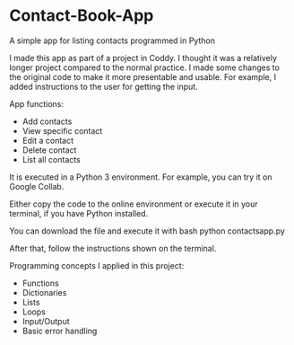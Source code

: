 # Contact-Book-App
A simple app for listing contacts programmed in Python

I made this app as part of a project in Coddy. I thought it was a relatively longer project compared to the normal practice.
I made some changes to the original code to make it more presentable and usable. For example, I added instructions to the user for getting the input.

App functions:
- Add contacts
- View specific contact
- Edit a contact
- Delete contact
- List all contacts

It is executed in a Python 3 environment. For example, you can try it on Google Collab.

Either copy the code to the online environment or execute it in your terminal, if you have Python installed.

You can download the file and execute it with bash
python contactsapp.py

After that, follow the instructions shown on the terminal.

Programming concepts I applied in this project:
- Functions
- Dictionaries
- Lists
- Loops
- Input/Output
- Basic error handling


